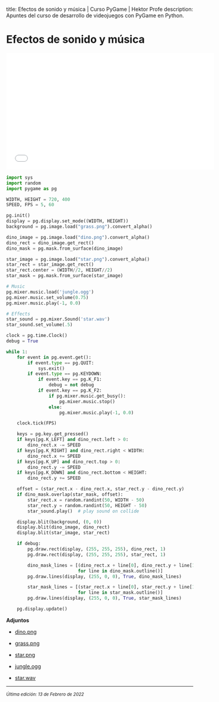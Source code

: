 title: Efectos de sonido y música | Curso PyGame | Hektor Profe
description: Apuntes del curso de desarrollo de videojuegos con PyGame en Python.

# Efectos de sonido y música

<div class='embed-container'><iframe width="560" height="315" src="/docs/cdn/pygame/015.mp4" title="Video player" frameborder="0" allow="accelerometer; autoplay; clipboard-write; encrypted-media; gyroscope; picture-in-picture" allowfullscreen></iframe></div>

```python
import sys
import random
import pygame as pg

WIDTH, HEIGHT = 720, 400
SPEED, FPS = 5, 60

pg.init()
display = pg.display.set_mode((WIDTH, HEIGHT))
background = pg.image.load("grass.png").convert_alpha()

dino_image = pg.image.load("dino.png").convert_alpha()
dino_rect = dino_image.get_rect()
dino_mask = pg.mask.from_surface(dino_image)

star_image = pg.image.load("star.png").convert_alpha()
star_rect = star_image.get_rect()
star_rect.center = (WIDTH//2, HEIGHT//2)
star_mask = pg.mask.from_surface(star_image)

# Music
pg.mixer.music.load('jungle.ogg')
pg.mixer.music.set_volume(0.75)
pg.mixer.music.play(-1, 0.0)

# Effects
star_sound = pg.mixer.Sound('star.wav')
star_sound.set_volume(.5)

clock = pg.time.Clock()
debug = True

while 1:
    for event in pg.event.get():
        if event.type == pg.QUIT:
            sys.exit()
        if event.type == pg.KEYDOWN:
            if event.key == pg.K_F1:
                debug = not debug
            if event.key == pg.K_F2:
                if pg.mixer.music.get_busy():
                    pg.mixer.music.stop()
                else:
                    pg.mixer.music.play(-1, 0.0)

    clock.tick(FPS)

    keys = pg.key.get_pressed()
    if keys[pg.K_LEFT] and dino_rect.left > 0:
        dino_rect.x -= SPEED
    if keys[pg.K_RIGHT] and dino_rect.right < WIDTH:
        dino_rect.x += SPEED
    if keys[pg.K_UP] and dino_rect.top > 0:
        dino_rect.y -= SPEED
    if keys[pg.K_DOWN] and dino_rect.bottom < HEIGHT:
        dino_rect.y += SPEED

    offset = (star_rect.x - dino_rect.x, star_rect.y - dino_rect.y)
    if dino_mask.overlap(star_mask, offset):
        star_rect.x = random.randint(50, WIDTH - 50)
        star_rect.y = random.randint(50, HEIGHT - 50)
        star_sound.play()  # play sound on collide

    display.blit(background, (0, 0))
    display.blit(dino_image, dino_rect)
    display.blit(star_image, star_rect)

    if debug:
        pg.draw.rect(display, (255, 255, 255), dino_rect, 1)
        pg.draw.rect(display, (255, 255, 255), star_rect, 1)

        dino_mask_lines = [(dino_rect.x + line[0], dino_rect.y + line[1])
                           for line in dino_mask.outline()]
        pg.draw.lines(display, (255, 0, 0), True, dino_mask_lines)

        star_mask_lines = [(star_rect.x + line[0], star_rect.y + line[1])
                           for line in star_mask.outline()]
        pg.draw.lines(display, (255, 0, 0), True, star_mask_lines)

    pg.display.update()

```

**Adjuntos**

* [dino.png]({{cdn}}/pygame/dino.png)
* [grass.png]({{cdn}}/pygame/grass.png)
* [star.png]({{cdn}}/pygame/star.png)

* [jungle.ogg]({{cdn}}/pygame/jungle.ogg)
* [star.wav]({{cdn}}/pygame/star.wav)

___
<small class="edited"><i>Última edición: 13 de Febrero de 2022</i></small>